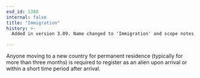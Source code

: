 ```yaml
---
esd_id: 1388
internal: false
title: "Immigration"
history: >-
  Added in version 3.09. Name changed to 'Immigration' and scope notes updated in version 4.00.

---
```


Anyone moving to a new country for permanent residence (typically for more than three months) is required to register as an alien upon arrival or within a short time period after arrival.

